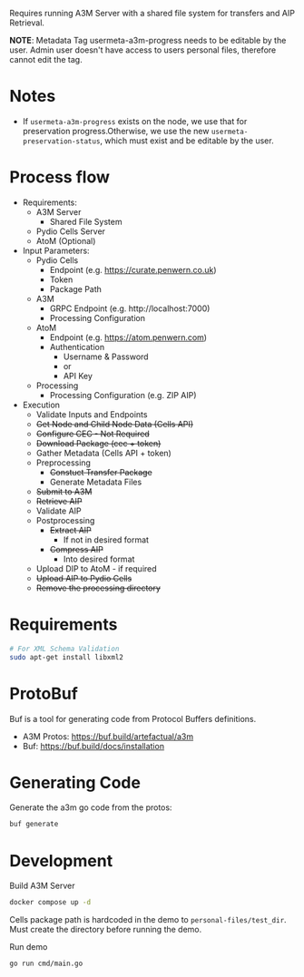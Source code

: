 
Requires running A3M Server with a shared file system for transfers and AIP Retrieval.

**NOTE**: Metadata Tag usermeta-a3m-progress needs to be editable by the user. Admin user doesn't have access to users personal files, therefore cannot edit the tag.

# Notes
- If `usermeta-a3m-progress` exists on the node, we use that for preservation progress.Otherwise, we use the new `usermeta-preservation-status`, which must exist and be editable by the user.

# Process flow
- Requirements:
  - A3M Server
    - Shared File System
  - Pydio Cells Server
  - AtoM (Optional)
- Input Parameters:
  - Pydio Cells
    - Endpoint (e.g. https://curate.penwern.co.uk)
    - Token
    - Package Path
  - A3M
    - GRPC Endpoint (e.g. http://localhost:7000)
    - Processing Configuration
  - AtoM
    - Endpoint (e.g. https://atom.penwern.com)
    - Authentication
      - Username & Password
      - or
      - API Key
  - Processing
    - Processing Configuration (e.g. ZIP AIP)
- Execution
  - Validate Inputs and Endpoints
  - ~~Get Node and Child Node Data (Cells API)~~
  - ~~Configure CEC - Not Required~~
  - ~~Download Package (cec + token)~~
  - Gather Metadata (Cells API + token)
  - Preprocessing
    - ~~Constuct Transfer Package~~
    - Generate Metadata Files
  - ~~Submit to A3M~~
  - ~~Retrieve AIP~~
  - Validate AIP
  - Postprocessing
    - ~~Extract AIP~~
      - If not in desired format
    - ~~Compress AIP~~
      - Into desired format
  - Upload DIP to AtoM - if required
  - ~~Upload AIP to Pydio Cells~~
  - ~~Remove the processing directory~~

# Requirements
```bash
# For XML Schema Validation
sudo apt-get install libxml2
```

# ProtoBuf
Buf is a tool for generating code from Protocol Buffers definitions.
- A3M Protos: https://buf.build/artefactual/a3m
- Buf: https://buf.build/docs/installation


# Generating Code
Generate the a3m go code from the protos:
```bash
buf generate
```

# Development

Build A3M Server
```bash
docker compose up -d
```

Cells package path is hardcoded in the demo to `personal-files/test_dir`. Must create the directory before running the demo. 

Run demo
```bash
go run cmd/main.go
```

